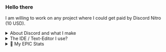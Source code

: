 ### Hello there
I am willing to work on any project where I could get paid by Discord Nitro (10 USD). 
<details>
  <summary> About Discord and what I make</summary>
🎉 I have discord, NightZan999#0194. <br>
✨ I made discord bots and use game engines like Unity (learning C#)
</details>

<details>
  <summary>The IDE / Text-Editor I use? </summary>
    🎫 And yes unlike others I like [jetbrains products](https://jetbrains.com) better than VS Code for its specific language. <br>
    But Visual Studio Code as a **full IDE is better than any one Jetbrain products. Which is why I use that as my main text editor :)**
</details>

<details>
  <summary>👑 My EPIC Stats</summary> 
  <a href="https://github.com/NightZan999">
  <img align="center" src="https://github-readme-stats.vercel.app/api?username=nightzan999&show_icons=true&count_private=true&include_all_commits=true&theme=radical" alt="NightZan999's github stats" />
</a>
</details>
